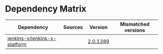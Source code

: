 # Dependency Matrix

Dependency | Sources | Version | Mismatched versions
---------- | ------- | ------- | -------------------
[jenkins-x/jenkins-x-platform](https://github.com/jenkins-x/jenkins-x-platform) |  | [2.0.1389](https://github.com/jenkins-x/jenkins-x-platform/releases/tag/v2.0.1389) | 
